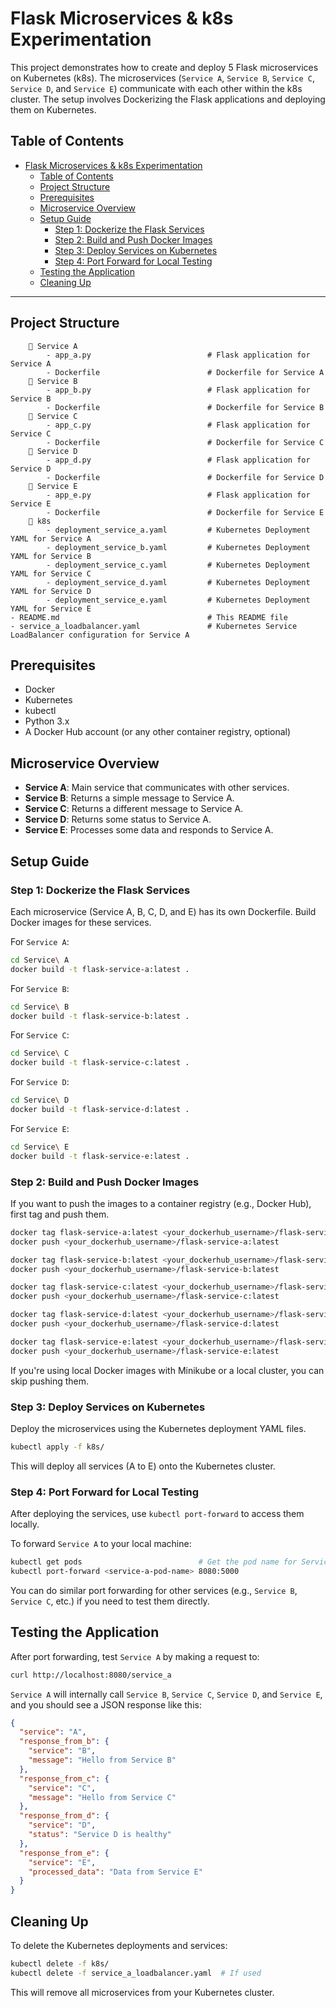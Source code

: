 # Flask Microservices & k8s Experimentation

This project demonstrates how to create and deploy 5 Flask microservices on Kubernetes (k8s). The microservices (`Service A`, `Service B`, `Service C`, `Service D`, and `Service E`) communicate with each other within the k8s cluster. The setup involves Dockerizing the Flask applications and deploying them on Kubernetes.

## Table of Contents

- [Flask Microservices \& k8s Experimentation](#flask-microservices--k8s-experimentation)
  - [Table of Contents](#table-of-contents)
  - [Project Structure](#project-structure)
  - [Prerequisites](#prerequisites)
  - [Microservice Overview](#microservice-overview)
  - [Setup Guide](#setup-guide)
    - [Step 1: Dockerize the Flask Services](#step-1-dockerize-the-flask-services)
    - [Step 2: Build and Push Docker Images](#step-2-build-and-push-docker-images)
    - [Step 3: Deploy Services on Kubernetes](#step-3-deploy-services-on-kubernetes)
    - [Step 4: Port Forward for Local Testing](#step-4-port-forward-for-local-testing)
  - [Testing the Application](#testing-the-application)
  - [Cleaning Up](#cleaning-up)

---

## Project Structure

```plaintext
    📂 Service A
        - app_a.py                          # Flask application for Service A
        - Dockerfile                        # Dockerfile for Service A
    📂 Service B
        - app_b.py                          # Flask application for Service B
        - Dockerfile                        # Dockerfile for Service B
    📂 Service C
        - app_c.py                          # Flask application for Service C
        - Dockerfile                        # Dockerfile for Service C
    📂 Service D
        - app_d.py                          # Flask application for Service D
        - Dockerfile                        # Dockerfile for Service D
    📂 Service E
        - app_e.py                          # Flask application for Service E
        - Dockerfile                        # Dockerfile for Service E
    📂 k8s
        - deployment_service_a.yaml         # Kubernetes Deployment YAML for Service A
        - deployment_service_b.yaml         # Kubernetes Deployment YAML for Service B
        - deployment_service_c.yaml         # Kubernetes Deployment YAML for Service C
        - deployment_service_d.yaml         # Kubernetes Deployment YAML for Service D
        - deployment_service_e.yaml         # Kubernetes Deployment YAML for Service E
- README.md                                 # This README file
- service_a_loadbalancer.yaml               # Kubernetes Service LoadBalancer configuration for Service A
```

## Prerequisites

- Docker
- Kubernetes
- kubectl
- Python 3.x
- A Docker Hub account (or any other container registry, optional)

## Microservice Overview

- **Service A**: Main service that communicates with other services.
- **Service B**: Returns a simple message to Service A.
- **Service C**: Returns a different message to Service A.
- **Service D**: Returns some status to Service A.
- **Service E**: Processes some data and responds to Service A.

## Setup Guide

### Step 1: Dockerize the Flask Services

Each microservice (Service A, B, C, D, and E) has its own Dockerfile. Build Docker images for these services.

For `Service A`:

```bash
cd Service\ A
docker build -t flask-service-a:latest .
```

For `Service B`:

```bash
cd Service\ B
docker build -t flask-service-b:latest .
```

For `Service C`:

```bash
cd Service\ C
docker build -t flask-service-c:latest .
```

For `Service D`:

```bash
cd Service\ D
docker build -t flask-service-d:latest .
```

For `Service E`:

```bash
cd Service\ E
docker build -t flask-service-e:latest .
```

### Step 2: Build and Push Docker Images

If you want to push the images to a container registry (e.g., Docker Hub), first tag and push them.

```bash
docker tag flask-service-a:latest <your_dockerhub_username>/flask-service-a:latest
docker push <your_dockerhub_username>/flask-service-a:latest

docker tag flask-service-b:latest <your_dockerhub_username>/flask-service-b:latest
docker push <your_dockerhub_username>/flask-service-b:latest

docker tag flask-service-c:latest <your_dockerhub_username>/flask-service-c:latest
docker push <your_dockerhub_username>/flask-service-c:latest

docker tag flask-service-d:latest <your_dockerhub_username>/flask-service-d:latest
docker push <your_dockerhub_username>/flask-service-d:latest

docker tag flask-service-e:latest <your_dockerhub_username>/flask-service-e:latest
docker push <your_dockerhub_username>/flask-service-e:latest
```

If you're using local Docker images with Minikube or a local cluster, you can skip pushing them.

### Step 3: Deploy Services on Kubernetes

Deploy the microservices using the Kubernetes deployment YAML files.

```bash
kubectl apply -f k8s/
```

This will deploy all services (A to E) onto the Kubernetes cluster.

### Step 4: Port Forward for Local Testing

After deploying the services, use `kubectl port-forward` to access them locally.

To forward `Service A` to your local machine:

```bash
kubectl get pods                          # Get the pod name for Service A
kubectl port-forward <service-a-pod-name> 8080:5000
```

You can do similar port forwarding for other services (e.g., `Service B`, `Service C`, etc.) if you need to test them directly.

## Testing the Application

After port forwarding, test `Service A` by making a request to:

```bash
curl http://localhost:8080/service_a
```

`Service A` will internally call `Service B`, `Service C`, `Service D`, and `Service E`, and you should see a JSON response like this:

```json
{
  "service": "A",
  "response_from_b": {
    "service": "B",
    "message": "Hello from Service B"
  },
  "response_from_c": {
    "service": "C",
    "message": "Hello from Service C"
  },
  "response_from_d": {
    "service": "D",
    "status": "Service D is healthy"
  },
  "response_from_e": {
    "service": "E",
    "processed_data": "Data from Service E"
  }
}
```

## Cleaning Up

To delete the Kubernetes deployments and services:

```bash
kubectl delete -f k8s/
kubectl delete -f service_a_loadbalancer.yaml  # If used
```

This will remove all microservices from your Kubernetes cluster.
